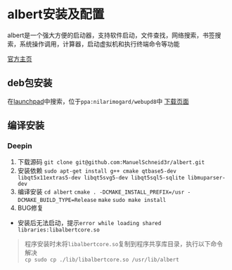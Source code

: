 # albert安装及配置

albert是一个强大方便的启动器，支持软件启动，文件查找，网络搜索，书签搜索，系统操作调用，计算器，启动虚拟机和执行终端命令等功能

[官方主页](https://github.com/ManuelSchneid3r/albert)

## deb包安装
在[launchpad](https://launchpad.net/)中搜索，位于`ppa:nilarimogard/webupd8`中
[下载页面](https://launchpad.net/~nilarimogard/+archive/ubuntu/webupd8)

## 编译安装
### Deepin
1. 下载源码
`git clone git@github.com:ManuelSchneid3r/albert.git`
2. 安装依赖
`sudo apt-get install g++ cmake qtbase5-dev libqt5x11extras5-dev libqt5svg5-dev libqt5sql5-sqlite libmuparser-dev`
3. 编译安装
`cd albert`
`cmake . -DCMAKE_INSTALL_PREFIX=/usr -DCMAKE_BUILD_TYPE=Release`
`make`
`sudo make install`
4. BUG修复
 - 安装后无法启动，提示`error while loading shared libraries:libalbertcore.so`
> 程序安装时未将`libalbertcore.so`复制到程序共享库目录，执行以下命令解决    
`cp sudo cp ./lib/libalbertcore.so /usr/lib/albert`
